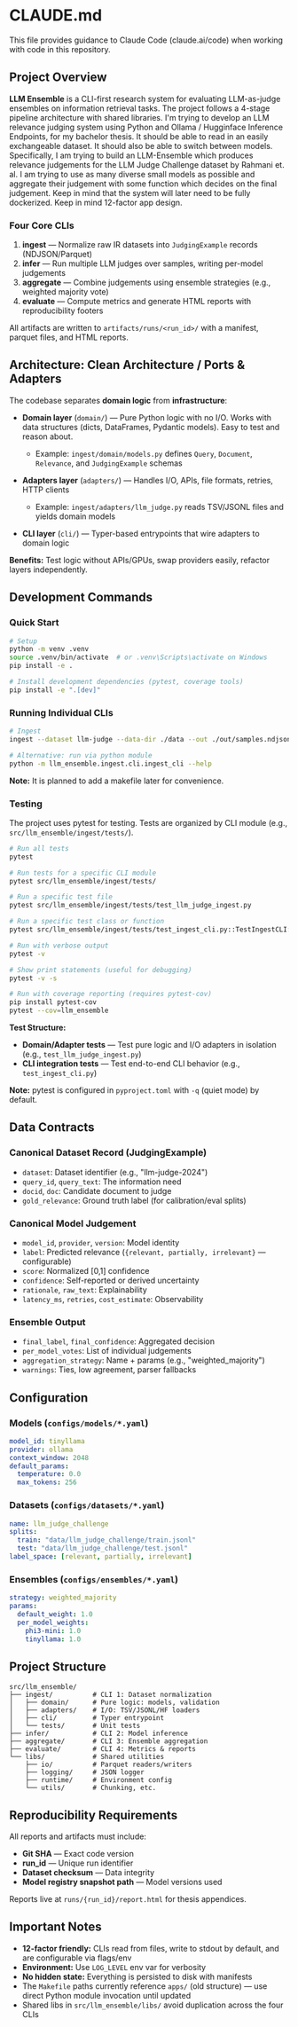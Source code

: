 # CLAUDE.md

This file provides guidance to Claude Code (claude.ai/code) when working with code in this repository.

## Project Overview

**LLM Ensemble** is a CLI-first research system for evaluating LLM-as-judge ensembles on information retrieval tasks. The project follows a 4-stage pipeline architecture with shared libraries. I'm trying to develop an LLM relevance judging system using Python and Ollama / Hugginface Inference Endpoints, for my bachelor thesis. 
It should be able to read in an easily exchangeable dataset. It should also be able to switch between models. 
Specifically, I am trying to build an LLM-Ensemble which produces relevance judgements for the LLM Judge Challenge dataset by Rahmani et. al. 
I am trying to use as many diverse small models as possible and aggregate their judgement with some function which decides on the final judgement.
Keep in mind that the system will later need to be fully dockerized. Keep in mind 12-factor app design.

### Four Core CLIs

1. **ingest** — Normalize raw IR datasets into `JudgingExample` records (NDJSON/Parquet)
2. **infer** — Run multiple LLM judges over samples, writing per-model judgements
3. **aggregate** — Combine judgements using ensemble strategies (e.g., weighted majority vote)
4. **evaluate** — Compute metrics and generate HTML reports with reproducibility footers

All artifacts are written to `artifacts/runs/<run_id>/` with a manifest, parquet files, and HTML reports.

## Architecture: Clean Architecture / Ports & Adapters

The codebase separates **domain logic** from **infrastructure**:

- **Domain layer** (`domain/`) — Pure Python logic with no I/O. Works with data structures (dicts, DataFrames, Pydantic models). Easy to test and reason about.
  - Example: `ingest/domain/models.py` defines `Query`, `Document`, `Relevance`, and `JudgingExample` schemas

- **Adapters layer** (`adapters/`) — Handles I/O, APIs, file formats, retries, HTTP clients
  - Example: `ingest/adapters/llm_judge.py` reads TSV/JSONL files and yields domain models

- **CLI layer** (`cli/`) — Typer-based entrypoints that wire adapters to domain logic

**Benefits:** Test logic without APIs/GPUs, swap providers easily, refactor layers independently.

## Development Commands

### Quick Start

```bash
# Setup
python -m venv .venv
source .venv/bin/activate  # or .venv\Scripts\activate on Windows
pip install -e .

# Install development dependencies (pytest, coverage tools)
pip install -e ".[dev]"
```

### Running Individual CLIs

```bash
# Ingest
ingest --dataset llm-judge --data-dir ./data --out ./out/samples.ndjson --limit 100

# Alternative: run via python module
python -m llm_ensemble.ingest.cli.ingest_cli --help
```

**Note:** It is planned to add a makefile later for convenience. 

### Testing

The project uses pytest for testing. Tests are organized by CLI module (e.g., `src/llm_ensemble/ingest/tests/`).

```bash
# Run all tests
pytest

# Run tests for a specific CLI module
pytest src/llm_ensemble/ingest/tests/

# Run a specific test file
pytest src/llm_ensemble/ingest/tests/test_llm_judge_ingest.py

# Run a specific test class or function
pytest src/llm_ensemble/ingest/tests/test_ingest_cli.py::TestIngestCLI::test_basic_ingest_to_stdout

# Run with verbose output
pytest -v

# Show print statements (useful for debugging)
pytest -v -s

# Run with coverage reporting (requires pytest-cov)
pip install pytest-cov
pytest --cov=llm_ensemble
```

**Test Structure:**
- **Domain/Adapter tests** — Test pure logic and I/O adapters in isolation (e.g., `test_llm_judge_ingest.py`)
- **CLI integration tests** — Test end-to-end CLI behavior (e.g., `test_ingest_cli.py`)

**Note:** pytest is configured in `pyproject.toml` with `-q` (quiet mode) by default.

## Data Contracts

### Canonical Dataset Record (JudgingExample)
- `dataset`: Dataset identifier (e.g., "llm-judge-2024")
- `query_id`, `query_text`: The information need
- `docid`, `doc`: Candidate document to judge
- `gold_relevance`: Ground truth label (for calibration/eval splits)

### Canonical Model Judgement
- `model_id`, `provider`, `version`: Model identity
- `label`: Predicted relevance (`{relevant, partially, irrelevant}` — configurable)
- `score`: Normalized [0,1] confidence
- `confidence`: Self-reported or derived uncertainty
- `rationale`, `raw_text`: Explainability
- `latency_ms`, `retries`, `cost_estimate`: Observability

### Ensemble Output
- `final_label`, `final_confidence`: Aggregated decision
- `per_model_votes`: List of individual judgements
- `aggregation_strategy`: Name + params (e.g., "weighted_majority")
- `warnings`: Ties, low agreement, parser fallbacks

## Configuration

### Models (`configs/models/*.yaml`)
```yaml
model_id: tinyllama
provider: ollama
context_window: 2048
default_params:
  temperature: 0.0
  max_tokens: 256
```

### Datasets (`configs/datasets/*.yaml`)
```yaml
name: llm_judge_challenge
splits:
  train: "data/llm_judge_challenge/train.jsonl"
  test: "data/llm_judge_challenge/test.jsonl"
label_space: [relevant, partially, irrelevant]
```

### Ensembles (`configs/ensembles/*.yaml`)
```yaml
strategy: weighted_majority
params:
  default_weight: 1.0
  per_model_weights:
    phi3-mini: 1.0
    tinyllama: 1.0
```

## Project Structure

```
src/llm_ensemble/
├── ingest/          # CLI 1: Dataset normalization
│   ├── domain/      # Pure logic: models, validation
│   ├── adapters/    # I/O: TSV/JSONL/HF loaders
│   ├── cli/         # Typer entrypoint
│   └── tests/       # Unit tests
├── infer/           # CLI 2: Model inference
├── aggregate/       # CLI 3: Ensemble aggregation
├── evaluate/        # CLI 4: Metrics & reports
└── libs/            # Shared utilities
    ├── io/          # Parquet readers/writers
    ├── logging/     # JSON logger
    ├── runtime/     # Environment config
    └── utils/       # Chunking, etc.
```

## Reproducibility Requirements

All reports and artifacts must include:
- **Git SHA** — Exact code version
- **run_id** — Unique run identifier
- **Dataset checksum** — Data integrity
- **Model registry snapshot path** — Model versions used

Reports live at `runs/{run_id}/report.html` for thesis appendices.

## Important Notes



- **12-factor friendly:** CLIs read from files, write to stdout by default, and are configurable via flags/env
- **Environment:** Use `LOG_LEVEL` env var for verbosity
- **No hidden state:** Everything is persisted to disk with manifests
- The `Makefile` paths currently reference `apps/` (old structure) — use direct Python module invocation until updated
- Shared libs in `src/llm_ensemble/libs/` avoid duplication across the four CLIs
